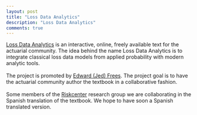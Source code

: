 ```yaml
---
layout: post
title: "Loss Data Analytics"
description: "Loss Data Analytics"
comments: true
---
```




[Loss Data Analytics](https://openacttexts.github.io/Loss-Data-Analytics/index.html) is an interactive, online, freely available text for the actuarial community. The idea behind the name Loss Data Analytics is to integrate classical loss data models from applied probability with modern analytic tools.<br>
<br>
The project is promoted by [Edward (Jed) Frees](https://sites.google.com/a/wisc.edu/jed-frees/). The project goal is to have the actuarial community author the textbook in a collaborative fashion. <br>
<br>
Some members of the [Riskcenter](http://www.ub.edu/riskcenter/) research group we are collaborating in the Spanish translation of the textbook. We hope to have soon a Spanish translated version. 
<br />
